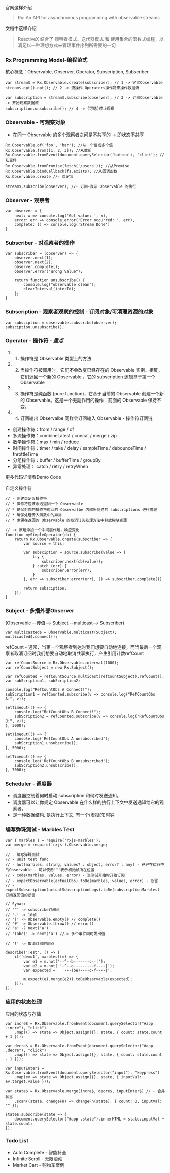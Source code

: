 官网这样介绍
> Rx: An API for asynchronous programming with observable streams

文档中这样介绍
> ReactiveX 结合了 观察者模式、迭代器模式 和 使用集合的函数式编程，以满足以一种理想方式来管理事件序列所需要的一切

### Rx Programming Model-编程范式

<p style="display:block;">核心概念：Observable, Observer, Operator, Subscription, Subscriber</p>

```
var stream$ = Rx.Observable.create(subscriber); // 1 -> 定义Observable
stream$.opt().opt(); // 2 -> 流操作 Operators操作符来操作数据流

var subscription = stream$.subscribe(observer); // 3 -> 订阅Observable -> 开始观察数据流
subscription.unsubscribe(); // 4 -> (可选)停止观察
```

### Observable - 可观察对象

* 在同一 Observable 的多个观察者之间是不共享的 -> 即状态不共享

```
Rx.Observable.of('foo', 'bar'); //从一个值或多个值
Rx.Observable.from([1, 2, 3]); //从数组
Rx.Observable.fromEvent(document.querySelector('button'), 'click'); //从事件
Rx.Observable.fromPromise(fetch('/users')); //从Promise
Rx.Observable.bindCallback(fs.exists); //从回调函数
Rx.Observable.create //- 自定义
```

```
stream$.subscribe(observer); //- 订阅-表示 Observable 的执行
```

### Observer - 观察者
```
var observer = {
    next: x => console.log('Got value: ', x),
    error: err => console.error('Error occurred: ', err),
    complete: () => console.log('Stream Done')
}
```

### Subscriber - 对观察者的操作

```
var subscriber = (observer) => {
    observer.next(1);
    observer.next(2);
    observer.complete();
    observer.error("Wrong Value");

    return function unsubscribe() {
        console.log("observable clean");
        clearInterval(interId);
    };
}
```

### Subscription - 观察者观察的控制 - 订阅对象/可清理资源的对象

```
var subsciption = observable.subscribe(observer);
subsciption.unsubscribe();
```

### Operator - 操作符 - *重点*

1. 1. 操作符是 Observable 类型上的方法
2. 2. 当操作符被调用时，它们不会改变已经存在的 Observable 实例。相反，它们返回一个新的 Observable ，它的 subscription 逻辑基于第一个 Observable
3. 3. 操作符是纯函数 (pure function)，它基于当前的 Observable 创建一个新的 Observable。这是一个无副作用的操作：前面的 Observable 保持不变。
4. 4. 订阅输出 Observalbe 同样会订阅输入 Observable - 操作符订阅链


* 创建操作符：from / range / of
* 多流操作符：combineLatest / concat / merge / zip
* 数学操作符：max / min / reduce
* 时间操作符：timer / take / delay / sampleTime / debounceTime / throttleTime
* 分组操作符：buffer / bufferTime / groupBy
* 异常处理： catch / retry / retryWhen

<p style="display:block;">更多代码详情看Demo Code</p>

<p style="display:block;">自定义操作符</p>

```
// - 创建自定义操作符
// * 操作符应该永远返回一个 Observable
// * 确保对你的操作符返回的 Observalbe 内部所创建的 subscriptions 进行管理
// * 确保处理传入函数中的异常
// * 确保在返回的 Observable 的取消订阅处理方法中释放稀缺资源

// -> 原理添加一个中间层代理，响应变化
function mySimpleOperator(cb) {
    return Rx.Observable.create(subscriber => {
        var source = this;

        var subsciption = source.subscribe(value => {
            try {
                subscriber.next(cb(value));
            } catch (err) {
                subscriber.error(err);
            }
        }, err => subscriber.error(err), () => subscriber.complete())
        
        return subsciption;
    });
}
```

### Subject - 多播外部Observer

<p style="display:block;"> (Observable --传值--> Subject --multicast--> Subscriber)</p>

```
var multicasted$ = Observable.multicast(Subject);
multicasted$.connect();
```
<p style="display:block;">refCount - 通常，当第一个观察者到达时我们想要自动地连接，而当最后一个观察者取消订阅时我们想要自动地取消共享执行，产生引用计数refCount</p>

```
var refCountSource = Rx.Observable.interval(1000);
var refCountSubject = new Rx.Subject();

var refCounted = refCountSource.multicast(refCountSubject).refCount();
var subScription1, subScription2;

console.log("RefCountObs A Connect!");
subScription1 = refCounted.subscribe(v => console.log("RefCountObs A:", v));

setTimeout(() => {
    console.log("RefCountObs B Connect!");
    subScription2 = refCounted.subscribe(v => console.log("RefCountObs B:", v));
}, 3000);

setTimeout(() => {
    console.log('RefCountObs A unsubscribed');
    subScription1.unsubscribe();
}, 5000);

setTimeout(() => {
    console.log('RefCountObs B unsubscribed');
    subScription2.unsubscribe();
}, 7000);
```

### Scheduler - 调度器
* 调度器控制着何时启动 subscription 和何时发送通知。
* 调度器可以让你规定 Observable 在什么样的执行上下文中发送通知给它的观察者。
* 是一种数据结构, 是执行上下文, 有一个(虚拟的)时钟


### 编写弹珠测试 - Marbles Test

```
var { marbles } = require('rxjs-marbles');
var merge = require('rxjs').Observable.merge;

// - 编写弹珠测试
// - unit test func
// - hot(marbles: string, values? : object, error? : any) - 已经在运行中的Observable - 可以使用'^'表示初始帧所在位置
// - code(marbles, values, error) - 当测试开始时开始订阅
// - expectObservable(actualObs).toBe(marbles, values, error) - 断言
// - expectSubscription(actualSubscriptionLogs).toBe(subscriptionMarbles) - 订阅返回值的断言

// Synatx
// '^' -> subscribe订阅点
// '-' -> 10帧
// '|' -> Observable.empty() // complete()
// '#' -> Observable.throw() // error()
// 'a' -? next('a')
// '(abc)' -> next('a') //—> 多个事件同时发出值

// '!' -> 取消订阅时间点

describe('Test', () => {
    it('demo1', marbles((m) => {
        var e1 = m.hot('--^--b-------c--|');
        var e2 = m.hot( '-^--e---------f----|');
        var expected =   '---(be)----c-f----|';

        m.expect(e1.merge(e2)).toBeObservable(expected);
    }));
});
```

### 应用的状态处理

<p style="display:block;">应用的状态与存储</p>

```
var incre$ = Rx.Observable.fromEvent(document.querySelector("#app .incre"), "click")
    .map(() => state => Object.assign({}, state, { count: state.count + 1 }));

var decre$ = Rx.Observable.fromEvent(document.querySelector("#app .decre"), "click")
    .map(() => state => Object.assign({}, state, { count: state.count - 1 }));

var inputEnter$ = Rx.Observable.fromEvent(document.querySelector("input"), "keypress")
    .map(ev => state => Object.assign({}, state, { inputVal: ev.target.value }));

var state$ = Rx.Observable.merge(incre$, decre$, inputEnter$) // - 合并状态
    .scan((state, changeFn) => changeFn(state), { count: 0, inputVal: "" });

state$.subscribe(state => {
    document.querySelector("#app .state").innerHTML = state.inputVal + state.count;
});
```

### Todo List

* Auto Complete - 智能补全
* Infinite Scroll - 无限滚动
* Market Cart - 购物车案例

















